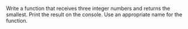 Write a function that receives three integer numbers and returns the smallest. Print the result on the console. Use an appropriate name for the function.